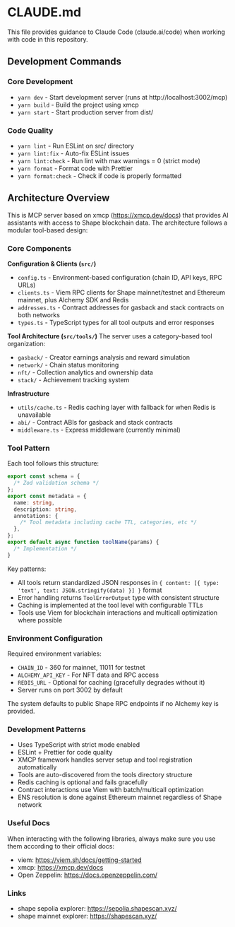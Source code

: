 # CLAUDE.md

This file provides guidance to Claude Code (claude.ai/code) when working with code in this repository.

## Development Commands

### Core Development

- `yarn dev` - Start development server (runs at http://localhost:3002/mcp)
- `yarn build` - Build the project using xmcp
- `yarn start` - Start production server from dist/

### Code Quality

- `yarn lint` - Run ESLint on src/ directory
- `yarn lint:fix` - Auto-fix ESLint issues
- `yarn lint:check` - Run lint with max warnings = 0 (strict mode)
- `yarn format` - Format code with Prettier
- `yarn format:check` - Check if code is properly formatted

## Architecture Overview

This is MCP server based on xmcp (https://xmcp.dev/docs) that provides AI assistants with access to Shape blockchain data. The architecture follows a modular tool-based design:

### Core Components

**Configuration & Clients (`src/`)**

- `config.ts` - Environment-based configuration (chain ID, API keys, RPC URLs)
- `clients.ts` - Viem RPC clients for Shape mainnet/testnet and Ethereum mainnet, plus Alchemy SDK and Redis
- `addresses.ts` - Contract addresses for gasback and stack contracts on both networks
- `types.ts` - TypeScript types for all tool outputs and error responses

**Tool Architecture (`src/tools/`)**
The server uses a category-based tool organization:

- `gasback/` - Creator earnings analysis and reward simulation
- `network/` - Chain status monitoring
- `nft/` - Collection analytics and ownership data
- `stack/` - Achievement tracking system

**Infrastructure**

- `utils/cache.ts` - Redis caching layer with fallback for when Redis is unavailable
- `abi/` - Contract ABIs for gasback and stack contracts
- `middleware.ts` - Express middleware (currently minimal)

### Tool Pattern

Each tool follows this structure:

```typescript
export const schema = {
  /* Zod validation schema */
};
export const metadata = {
  name: string,
  description: string,
  annotations: {
    /* Tool metadata including cache TTL, categories, etc */
  },
};
export default async function toolName(params) {
  /* Implementation */
}
```

Key patterns:

- All tools return standardized JSON responses in `{ content: [{ type: 'text', text: JSON.stringify(data) }] }` format
- Error handling returns `ToolErrorOutput` type with consistent structure
- Caching is implemented at the tool level with configurable TTLs
- Tools use Viem for blockchain interactions and multicall optimization where possible

### Environment Configuration

Required environment variables:

- `CHAIN_ID` - 360 for mainnet, 11011 for testnet
- `ALCHEMY_API_KEY` - For NFT data and RPC access
- `REDIS_URL` - Optional for caching (gracefully degrades without it)
- Server runs on port 3002 by default

The system defaults to public Shape RPC endpoints if no Alchemy key is provided.

### Development Patterns

- Uses TypeScript with strict mode enabled
- ESLint + Prettier for code quality
- XMCP framework handles server setup and tool registration automatically
- Tools are auto-discovered from the tools directory structure
- Redis caching is optional and fails gracefully
- Contract interactions use Viem with batch/multicall optimization
- ENS resolution is done against Ethereum mainnet regardless of Shape network

### Useful Docs

When interacting with the following libraries, always make sure you use them according to their official docs:

- viem: https://viem.sh/docs/getting-started
- xmcp: https://xmcp.dev/docs
- Open Zeppelin: https://docs.openzeppelin.com/

### Links

- shape sepolia explorer: https://sepolia.shapescan.xyz/
- shape mainnet explorer: https://shapescan.xyz/
